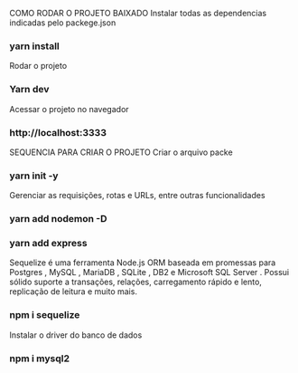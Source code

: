 COMO RODAR O PROJETO BAIXADO
Instalar todas as dependencias indicadas pelo packege.json
### yarn install

Rodar o projeto
### Yarn dev

Acessar o projeto no navegador
### http://localhost:3333

SEQUENCIA PARA CRIAR O PROJETO
Criar o arquivo packe
### yarn init -y

Gerenciar as requisições, rotas e URLs, entre outras funcionalidades
### yarn add nodemon -D
### yarn add express

Sequelize é uma ferramenta Node.js ORM baseada em promessas para Postgres , MySQL , MariaDB , SQLite , DB2 e Microsoft SQL Server . Possui sólido suporte a transações, relações, carregamento rápido e lento, replicação de leitura e muito mais.
### npm i sequelize 

Instalar o driver do banco de dados
###  npm i mysql2